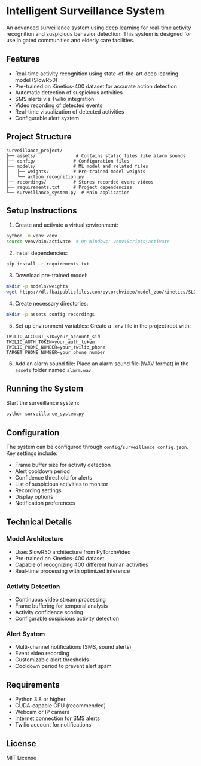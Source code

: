 # Intelligent Surveillance System

An advanced surveillance system using deep learning for real-time activity recognition and suspicious behavior detection. This system is designed for use in gated communities and elderly care facilities.

## Features

- Real-time activity recognition using state-of-the-art deep learning model (SlowR50)
- Pre-trained on Kinetics-400 dataset for accurate action detection
- Automatic detection of suspicious activities
- SMS alerts via Twilio integration
- Video recording of detected events
- Real-time visualization of detected activities
- Configurable alert system

## Project Structure

```
surveillance_project/
├── assets/               # Contains static files like alarm sounds
├── config/              # Configuration files
├── models/              # ML model and related files
│   ├── weights/         # Pre-trained model weights
│   └── action_recognition.py
├── recordings/          # Stores recorded event videos
├── requirements.txt     # Project dependencies
└── surveillance_system.py  # Main application
```

## Setup Instructions

1. Create and activate a virtual environment:
```bash
python -m venv venv
source venv/bin/activate  # On Windows: venv\Scripts\activate
```

2. Install dependencies:
```bash
pip install -r requirements.txt
```

3. Download pre-trained model:
```bash
mkdir -p models/weights
wget https://dl.fbaipublicfiles.com/pytorchvideo/model_zoo/kinetics/SLOW_8x8_R50.pyth -O models/weights/slow_r50_kinetics400.pth
```

4. Create necessary directories:
```bash
mkdir -p assets config recordings
```

5. Set up environment variables:
Create a `.env` file in the project root with:
```
TWILIO_ACCOUNT_SID=your_account_sid
TWILIO_AUTH_TOKEN=your_auth_token
TWILIO_PHONE_NUMBER=your_twilio_phone
TARGET_PHONE_NUMBER=your_phone_number
```

6. Add an alarm sound file:
Place an alarm sound file (WAV format) in the `assets` folder named `alarm.wav`

## Running the System

Start the surveillance system:
```bash
python surveillance_system.py
```

## Configuration

The system can be configured through `config/surveillance_config.json`. Key settings include:

- Frame buffer size for activity detection
- Alert cooldown period
- Confidence threshold for alerts
- List of suspicious activities to monitor
- Recording settings
- Display options
- Notification preferences

## Technical Details

### Model Architecture
- Uses SlowR50 architecture from PyTorchVideo
- Pre-trained on Kinetics-400 dataset
- Capable of recognizing 400 different human activities
- Real-time processing with optimized inference

### Activity Detection
- Continuous video stream processing
- Frame buffering for temporal analysis
- Activity confidence scoring
- Configurable suspicious activity detection

### Alert System
- Multi-channel notifications (SMS, sound alerts)
- Event video recording
- Customizable alert thresholds
- Cooldown period to prevent alert spam

## Requirements

- Python 3.8 or higher
- CUDA-capable GPU (recommended)
- Webcam or IP camera
- Internet connection for SMS alerts
- Twilio account for notifications

## License

MIT License 